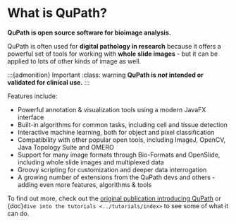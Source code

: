 # What is QuPath?

**QuPath is open source software for bioimage analysis.**

QuPath is often used for **digital pathology in research** because it offers a powerful set of tools for working with **whole slide images** - but it can be applied to lots of other kinds of image as well.

:::{admonition} Important
:class: warning
**QuPath is _not_ intended or validated for clinical use.**
:::

Features include:

- Powerful annotation & visualization tools using a modern JavaFX interface
- Built-in algorithms for common tasks, including cell and tissue detection
- Interactive machine learning, both for object and pixel classification
- Compatibility with other popular open tools, including ImageJ, OpenCV, Java Topology Suite and OMERO
- Support for many image formats through Bio-Formats and OpenSlide, including whole slide images and multiplexed data
- Groovy scripting for customization and deeper data interrogation
- A growing number of extensions from the QuPath devs and others - adding even more features, algorithms & tools

To find out more, check out the [original publication introducing QuPath](https://doi.org/10.1038/s41598-017-17204-5) or {doc}`dive into the tutorials <../tutorials/index>` to see some of what it can do.
